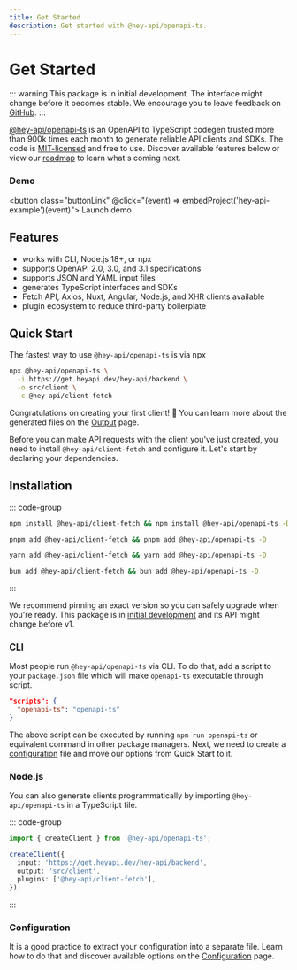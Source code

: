 ```yaml
---
title: Get Started
description: Get started with @hey-api/openapi-ts.
---
```


<script setup>
import { embedProject } from '../embed'
</script>

# Get Started

::: warning
This package is in initial development. The interface might change before it becomes stable. We encourage you to leave feedback on [GitHub](https://github.com/hey-api/openapi-ts/issues).
:::

[@hey-api/openapi-ts](https://github.com/hey-api/openapi-ts) is an OpenAPI to TypeScript codegen trusted more than 900k times each month to generate reliable API clients and SDKs. The code is [MIT-licensed](/license) and free to use. Discover available features below or view our [roadmap](https://github.com/orgs/hey-api/discussions/1495) to learn what's coming next.

### Demo

<button class="buttonLink" @click="(event) => embedProject('hey-api-example')(event)">
Launch demo
</button>

## Features

- works with CLI, Node.js 18+, or npx
- supports OpenAPI 2.0, 3.0, and 3.1 specifications
- supports JSON and YAML input files
- generates TypeScript interfaces and SDKs
- Fetch API, Axios, Nuxt, Angular, Node.js, and XHR clients available
- plugin ecosystem to reduce third-party boilerplate

## Quick Start

The fastest way to use `@hey-api/openapi-ts` is via npx

```sh
npx @hey-api/openapi-ts \
  -i https://get.heyapi.dev/hey-api/backend \
  -o src/client \
  -c @hey-api/client-fetch
```

Congratulations on creating your first client! 🎉 You can learn more about the generated files on the [Output](/openapi-ts/output) page.

Before you can make API requests with the client you've just created, you need to install `@hey-api/client-fetch` and configure it. Let's start by declaring your dependencies.

## Installation

::: code-group

```sh [npm]
npm install @hey-api/client-fetch && npm install @hey-api/openapi-ts -D
```

```sh [pnpm]
pnpm add @hey-api/client-fetch && pnpm add @hey-api/openapi-ts -D
```

```sh [yarn]
yarn add @hey-api/client-fetch && yarn add @hey-api/openapi-ts -D
```

```sh [bun]
bun add @hey-api/client-fetch && bun add @hey-api/openapi-ts -D
```

:::

We recommend pinning an exact version so you can safely upgrade when you're ready. This package is in [initial development](https://semver.org/spec/v0.1.0.html#spec-item-5) and its API might change before v1.

### CLI

Most people run `@hey-api/openapi-ts` via CLI. To do that, add a script to your `package.json` file which will make `openapi-ts` executable through script.

```json
"scripts": {
  "openapi-ts": "openapi-ts"
}
```

The above script can be executed by running `npm run openapi-ts` or equivalent command in other package managers. Next, we need to create a [configuration](/openapi-ts/configuration) file and move our options from Quick Start to it.

### Node.js

You can also generate clients programmatically by importing `@hey-api/openapi-ts` in a TypeScript file.

::: code-group

```ts [openapi-ts.ts]
import { createClient } from '@hey-api/openapi-ts';

createClient({
  input: 'https://get.heyapi.dev/hey-api/backend',
  output: 'src/client',
  plugins: ['@hey-api/client-fetch'],
});
```

:::

### Configuration

It is a good practice to extract your configuration into a separate file. Learn how to do that and discover available options on the [Configuration](/openapi-ts/configuration) page.

<!--@include: ../examples.md-->
<!--@include: ../sponsors.md-->
